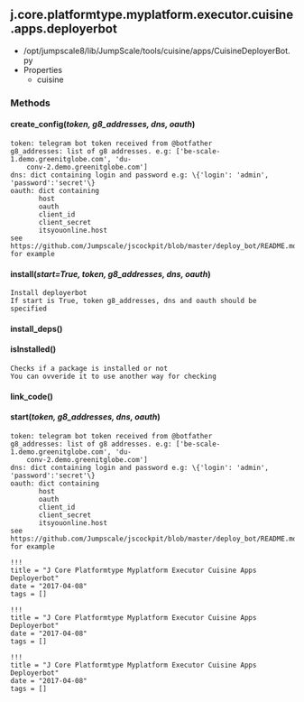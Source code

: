 <!-- toc -->
## j.core.platformtype.myplatform.executor.cuisine.apps.deployerbot

- /opt/jumpscale8/lib/JumpScale/tools/cuisine/apps/CuisineDeployerBot.py
- Properties
    - cuisine

### Methods

#### create_config(*token, g8_addresses, dns, oauth*) 

```
token: telegram bot token received from @botfather
g8_addresses: list of g8 addresses. e.g: ['be-scale-1.demo.greenitglobe.com', 'du-
    conv-2.demo.greenitglobe.com']
dns: dict containing login and password e.g: \{'login': 'admin', 'password':'secret'\}
oauth: dict containing
       host
       oauth
       client_id
       client_secret
       itsyouonline.host
see https://github.com/Jumpscale/jscockpit/blob/master/deploy_bot/README.md for example

```

#### install(*start=True, token, g8_addresses, dns, oauth*) 

```
Install deployerbot
If start is True, token g8_addresses, dns and oauth should be specified

```

#### install_deps() 

#### isInstalled() 

```
Checks if a package is installed or not
You can ovveride it to use another way for checking

```

#### link_code() 

#### start(*token, g8_addresses, dns, oauth*) 

```
token: telegram bot token received from @botfather
g8_addresses: list of g8 addresses. e.g: ['be-scale-1.demo.greenitglobe.com', 'du-
    conv-2.demo.greenitglobe.com']
dns: dict containing login and password e.g: \{'login': 'admin', 'password':'secret'\}
oauth: dict containing
       host
       oauth
       client_id
       client_secret
       itsyouonline.host
see https://github.com/Jumpscale/jscockpit/blob/master/deploy_bot/README.md for example

```


```
!!!
title = "J Core Platformtype Myplatform Executor Cuisine Apps Deployerbot"
date = "2017-04-08"
tags = []
```

```
!!!
title = "J Core Platformtype Myplatform Executor Cuisine Apps Deployerbot"
date = "2017-04-08"
tags = []
```

```
!!!
title = "J Core Platformtype Myplatform Executor Cuisine Apps Deployerbot"
date = "2017-04-08"
tags = []
```
